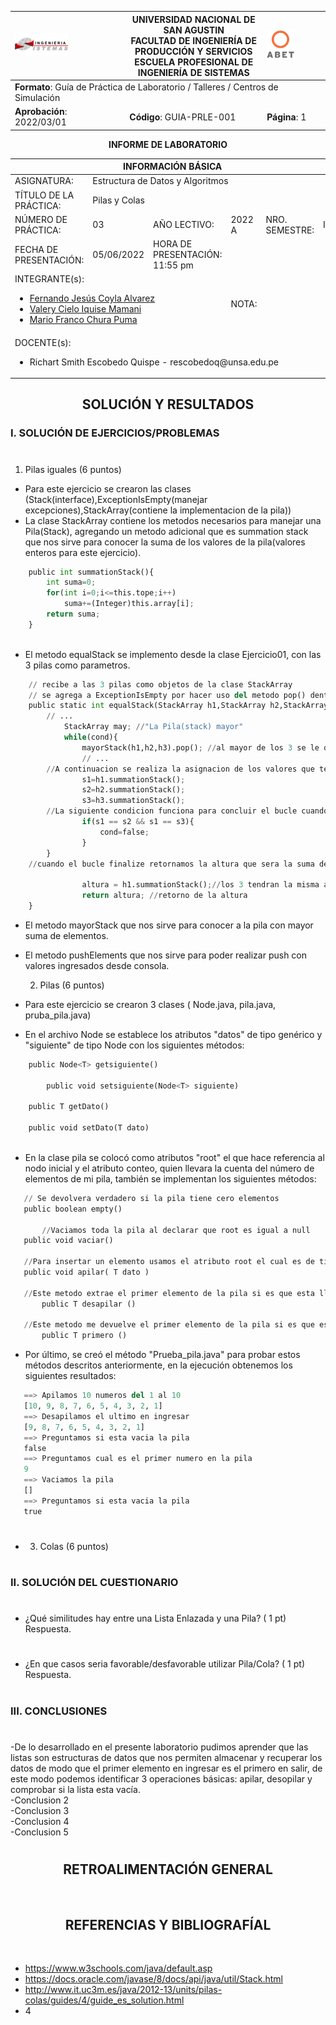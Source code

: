<div align="center">
<table>
    <theader>
        <tr>
            <td><img src="https://github.com/rescobedoq/pw2/blob/main/epis.png?raw=true" alt="EPIS" style="width:50%; height:auto"/></td>
            <th>
                <span style="font-weight:bold;">UNIVERSIDAD NACIONAL DE SAN AGUSTIN</span><br />
                <span style="font-weight:bold;">FACULTAD DE INGENIERÍA DE PRODUCCIÓN Y SERVICIOS</span><br />
                <span style="font-weight:bold;">ESCUELA PROFESIONAL DE INGENIERÍA DE SISTEMAS</span>
            </th>
            <td><img src="https://github.com/rescobedoq/pw2/blob/main/abet.png?raw=true" alt="ABET" style="width:50%; height:auto"/></td>
        </tr>
    </theader>
    <tbody>
        <tr><td colspan="3"><span style="font-weight:bold;">Formato</span>: Guía de Práctica de Laboratorio / Talleres / Centros de Simulación</td></tr>
        <tr><td><span style="font-weight:bold;">Aprobación</span>:  2022/03/01</td><td><span style="font-weight:bold;">Código</span>: GUIA-PRLE-001</td><td><span style="font-weight:bold;">Página</span>: 1</td></tr>
    </tbody>
</table>
</div>

<div align="center">
<span style="font-weight:bold;">INFORME DE LABORATORIO</span><br />

<table>
<theader>
<tr><th colspan="6">INFORMACIÓN BÁSICA</th></tr>
</theader>
<tbody>
<tr><td>ASIGNATURA:</td><td colspan="5">Estructura de Datos y Algoritmos</td></tr>
<tr><td>TÍTULO DE LA PRÁCTICA:</td><td colspan="5">Pilas y Colas</td></tr>
<tr>
<td>NÚMERO DE PRÁCTICA:</td><td>03</td><td>AÑO LECTIVO:</td><td>2022 A</td><td>NRO. SEMESTRE:</td><td>III</td>
</tr>
<tr>
<td>FECHA DE PRESENTACIÓN:</td><td>05/06/2022</td><td>HORA DE PRESENTACIÓN: 11:55 pm</td><td colspan="3"></td>
</tr>
<tr><td colspan="3">INTEGRANTE(s):
<ul>
      <li><a href="https://github.com/fernandocoylaA">Fernando Jesús Coyla Alvarez</a></li>
			<li><a href="https://github.com/Icielo23">Valery Cielo Iquise Mamani</a></li>
			<li><a href="https://github.com/Mario-Chura">Mario Franco Chura Puma</a></li>
</ul>
</td>
<td>NOTA:</td><td colspan="2"></td>
</<tr>
<tr><td colspan="6">DOCENTE(s):
<ul>
<li>Richart Smith Escobedo Quispe - rescobedoq@unsa.edu.pe</li>
</ul>
</td>
</<tr>
</tbody>
</table>
</div>
  

  
<div align="center"><h2> SOLUCIÓN Y RESULTADOS </h2></div>

### I.	SOLUCIÓN DE EJERCICIOS/PROBLEMAS
#	
   1. Pilas iguales (6 puntos) <br>
- Para este ejercicio se crearon las clases (Stack(interface),ExceptionIsEmpty(manejar excepciones),StackArray(contiene la implementacion de la pila))
- La clase StackArray contiene los metodos necesarios para manejar una Pila(Stack), agregando un metodo adicional que es summation stack que nos sirve para conocer la suma de los valores de la pila(valores enteros para este ejercicio).
```py
	public int summationStack(){
		int suma=0;
		for(int i=0;i<=this.tope;i++)
			suma+=(Integer)this.array[i];
		return suma;
	}
	
  ```
- El metodo equalStack se implemento desde la clase Ejercicio01, con las 3 pilas como parametros.
	
```py
	// recibe a las 3 pilas como objetos de la clase StackArray
	// se agrega a ExceptionIsEmpty por hacer uso del metodo pop() dentro de la funcion
	public static int equalStack(StackArray h1,StackArray h2,StackArray h3)throws ExceptionIsEmpty{		
		// ...				
        	StackArray may; //"La Pila(stack) mayor"
        	while(cond){            
            	mayorStack(h1,h2,h3).pop(); //al mayor de los 3 se le quita un elemento con el metodo pop()				
				// ...				
		//A continuacion se realiza la asignacion de los valores que tengan las sumas de las pilas	
            	s1=h1.summationStack();
            	s2=h2.summationStack();
            	s3=h3.summationStack();
	    //La siguiente condicion funciona para concluir el bucle cuando la suma de los 3 sean iguales 	
            	if(s1 == s2 && s1 == s3){
                	cond=false;
            	}
        }
	//cuando el bucle finalize retornamos la altura que sera la suma de cualquiera de las 3 pilas

        		altura = h1.summationStack();//los 3 tendran la misma altura
        		return altura; //retorno de la altura
    }
```
- El metodo mayorStack que nos sirve para conocer a la pila con mayor suma de elementos.
- El metodo pushElements que nos sirve para poder realizar push con valores ingresados desde consola.

   2. Pilas (6 puntos) <br>   

- Para este ejercicio se crearon 3 clases ( Node.java, pila.java, pruba_pila.java)
- En el archivo Node se establece los atributos "datos" de tipo genérico y "siguiente" de tipo Node con los siguientes métodos:
```py
	public Node<T> getsiguiente()
	
      	public void setsiguiente(Node<T> siguiente)
	
	public T getDato()
	
	public void setDato(T dato)
	
  ```
 - En la clase pila se colocó como atributos "root" el que hace referencia al nodo inicial y el atributo conteo, quien llevara la cuenta del número de elementos de mi pila, también se implementan los siguientes métodos:
 ```py
	// Se devolvera verdadero si la pila tiene cero elementos
	public boolean empty()
	
      	//Vaciamos toda la pila al declarar que root es igual a null
	public void vaciar()
	
	//Para insertar un elemento usamos el atributo root el cual es de tipo generico
	public void apilar( T dato )
	
	//Este metodo extrae el primer elemento de la pila si es que esta llena
    	public T desapilar ()
	
	//Este metodo me devuelve el primer elemento de la pila si es que esta llena
    	public T primero ()
  ```
 - Por último, se creó el método "Prueba_pila.java" para probar estos métodos descritos anteriormente, en la ejecución obtenemos los siguientes resultados:
 ```py
	==> Apilamos 10 numeros del 1 al 10
	[10, 9, 8, 7, 6, 5, 4, 3, 2, 1]
	==> Desapilamos el ultimo en ingresar
	[9, 8, 7, 6, 5, 4, 3, 2, 1]
	==> Preguntamos si esta vacia la pila
	false
	==> Preguntamos cual es el primer numero en la pila
	9
	==> Vaciamos la pila
	[]
	==> Preguntamos si esta vacia la pila
	true
  ```
-
   #
   3. Colas (6 puntos) <br>
   #
   
#

### II.	SOLUCIÓN DEL CUESTIONARIO
#
- ¿Qué similitudes hay entre una Lista Enlazada y una Pila? ( 1 pt) <br>
Respuesta.
#
- ¿En que casos seria favorable/desfavorable utilizar Pila/Cola? ( 1 pt)<br>
Respuesta.
#

### III.	CONCLUSIONES
#
-De lo desarrollado en el presente laboratorio pudimos aprender que las listas son estructuras de datos que nos permiten almacenar y recuperar los datos de modo que el primer elemento en ingresar es el primero en salir, de este modo podemos identificar 3 operaciones básicas: apilar, desopilar y comprobar si la lista esta vacía. <br>
-Conclusion 2 <br>
-Conclusion 3 <br>
-Conclusion 4 <br>
-Conclusion 5 <br>
#
<div align="center"><h2>  RETROALIMENTACIÓN GENERAL </h2></div> <br>

<div align="center"><h2> REFERENCIAS Y BIBLIOGRAFÍAL </h2></div> <br>

-   https://www.w3schools.com/java/default.asp
-   https://docs.oracle.com/javase/8/docs/api/java/util/Stack.html
-   http://www.it.uc3m.es/java/2012-13/units/pilas-colas/guides/4/guide_es_solution.html
-   4
